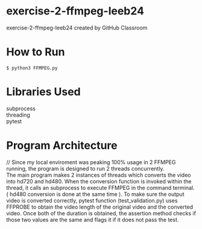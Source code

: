# exercise-2-ffmpeg-leeb24
exercise-2-ffmpeg-leeb24 created by GitHub Classroom

# How to Run 
  ```
  $ python3 FFMPEG.py 
  ```
# Libraries Used 
subprocess <br />
threading <br />
pytest
# Program Architecture 
  // Since my local enviroment was peaking 100% usage in 2 FFMPEG running, the program is designed to run 2 threads      concurrently. <br />
The main program makes 2 instances of threads which converts the video into hd720 and hd480. When the conversion function is invoked within the thread, it calls an subprocess to execute FFMPEG in the command terminal. ( hd480 conversion is done at the same time ). To make sure the output video is converted correctly, pytest function (test_validation.py) uses FFPROBE to obtain the video length of the original video and the converted video. Once both of the duration is obtained, the assertion method checks if those two values are the same and flags it if it does not pass the test.
